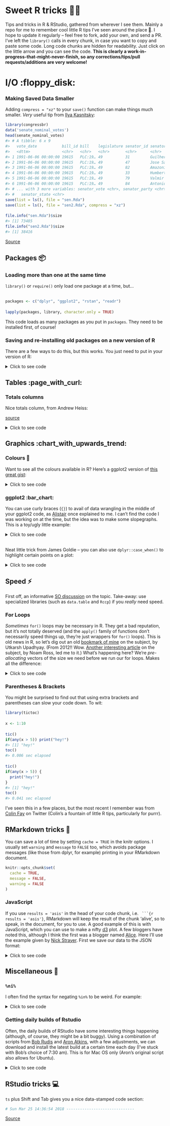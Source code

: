 
# Sweet R tricks :tophat::rabbit:

Tips and tricks in R & RStudio, gathered from wherever I see them.
Mainly a repo for me to remember cool little R tips I’ve seen around the
place :metal:. I hope to update it regularly – feel free to fork, add
your own, and send a PR. I’ve left the `library()` calls in every chunk,
in case you want to copy and paste some code. Long code chunks are
hidden for readability. Just click on the little arrow and you can see
the code. **This is clearly a work-in-progress-that-might-never-finish,
so any corrections/tips/pull requests/additions are very welcome\!**

# I/O :floppy\_disk:

### Making Saved Data Smaller

Adding `compress = "xz"` to your `save()` function can make things much
smaller. *Very* useful tip from [Ilya
Kasnitsky](https://ikashnitsky.github.io/):

``` r
library(congressbr)
data('senate_nominal_votes')
head(senate_nominal_votes)
#> # A tibble: 6 x 9
#>   vote_date           bill_id bill    legislature senator_id senator_name 
#>   <dttm>              <chr>   <chr>   <chr>       <chr>      <chr>        
#> 1 1991-06-06 00:00:00 19615   PLC:19… 49          31         Guilherme Pa…
#> 2 1991-06-06 00:00:00 19615   PLC:19… 49          47         Jose Sarney  
#> 3 1991-06-06 00:00:00 19615   PLC:19… 49          82         Amazonino Me…
#> 4 1991-06-06 00:00:00 19615   PLC:19… 49          33         Humberto Luc…
#> 5 1991-06-06 00:00:00 19615   PLC:19… 49          79         Valmir Campe…
#> 6 1991-06-06 00:00:00 19615   PLC:19… 49          84         Antonio Mariz
#> # ... with 3 more variables: senator_vote <chr>, senator_party <chr>,
#> #   senator_state <chr>
save(list = ls(), file = "sen.Rda")
save(list = ls(), file = "sen2.Rda", compress = "xz")

file.info("sen.Rda")$size
#> [1] 73485
file.info("sen2.Rda")$size
#> [1] 38416
```

[Source](https://twitter.com/ikashnitsky/status/973325892956184576)

## Packages :package:

### Loading more than one at the same time

`library()` or `require()` only load one package at a time, but…

``` r

packages <- c("dplyr", "ggplot2", "rstan", "readr")

lapply(packages, library, character.only = TRUE)
```

This code loads as many packages as you put in `packages`. They need to
be installed first, of course\!

### Saving and re-installing old packages on a new version of R

There are a few ways to do this, but this works. You just need to put in
your version of R:  

<details>

<summary>Click to see code</summary>

``` r
version <- "3.3"  #just an example
old.packages <- list.files(paste0("/Library/Frameworks/R.framework/Versions/", version, "/Resources/library"))

# Install packages in the previous version. 

# For each package p in previous version...
    for (p in old.packages) {
      # ... Only if p is not already installed
      if (!(p %in% installed.packages()[,"Package"])) {
        # Install p 
        install.packages(p) 
      }
    }
```

I’m not sure this is necessary anymore, the last time I updated R, all
my packages were still installed. Anyway.

</details>

## Tables :page\_with\_curl:

### Totals columns

Nice totals column, from Andrew Heiss:

[source](https://twitter.com/andrewheiss/status/973325552596664321?s=03)

<details>

<summary>Click to see code</summary>

``` r
library(dplyr)
library(stringr)
library(pander)
mtcars %>% 
  mutate(cars = row.names(.),
         cars = str_extract(cars, "[A-Za-z\\b]*")) %>% 
  count(cars, am) %>% 
  bind_rows(summarise_at(., vars(n), funs(sum)) %>%
              mutate(cars = "**Total**")
  ) %>% 
  pandoc.table()
#> 
#> ---------------------
#>    cars      am   n  
#> ----------- ---- ----
#>     AMC      0    1  
#> 
#>  Cadillac    0    1  
#> 
#>   Camaro     0    1  
#> 
#>  Chrysler    0    1  
#> 
#>   Datsun     1    1  
#> 
#>    Dodge     0    1  
#> 
#>   Duster     0    1  
#> 
#>   Ferrari    1    1  
#> 
#>    Fiat      1    2  
#> 
#>    Ford      1    1  
#> 
#>    Honda     1    1  
#> 
#>   Hornet     0    2  
#> 
#>   Lincoln    0    1  
#> 
#>    Lotus     1    1  
#> 
#>  Maserati    1    1  
#> 
#>    Mazda     1    2  
#> 
#>    Merc      0    7  
#> 
#>   Pontiac    0    1  
#> 
#>   Porsche    1    1  
#> 
#>   Toyota     0    1  
#> 
#>   Toyota     1    1  
#> 
#>   Valiant    0    1  
#> 
#>    Volvo     1    1  
#> 
#>  **Total**   NA   32 
#> ---------------------
```

Also, from the comments to the above tweet, by Sam Firke, the author the
[janitor](https://github.com/sfirke/janitor) package (I prefer this
actually):

``` r
library(dplyr)
library(janitor)
mtcars %>% 
  mutate(cars = row.names(.),
         cars = str_extract(cars, "[A-Za-z\\b]*")) %>% 
  count(cars, am) %>% 
  adorn_totals()
#>      cars am  n
#>       AMC  0  1
#>  Cadillac  0  1
#>    Camaro  0  1
#>  Chrysler  0  1
#>    Datsun  1  1
#>     Dodge  0  1
#>    Duster  0  1
#>   Ferrari  1  1
#>      Fiat  1  2
#>      Ford  1  1
#>     Honda  1  1
#>    Hornet  0  2
#>   Lincoln  0  1
#>     Lotus  1  1
#>  Maserati  1  1
#>     Mazda  1  2
#>      Merc  0  7
#>   Pontiac  0  1
#>   Porsche  1  1
#>    Toyota  0  1
#>    Toyota  1  1
#>   Valiant  0  1
#>     Volvo  1  1
#>     Total 11 32
```

</details>

## Graphics :chart\_with\_upwards\_trend:

### Colours :art:

Want to see all the colours available in R? Here’s a ggplot2 version of
[this great
gist](https://github.com/hdugan/rColorTable/blob/master/rColorTable.R):  

<details>

<summary>Click to see code</summary>

``` r
# R colors minus 100 shades of grey
library(dplyr)
library(stringr)
library(ggplot2)
library(tibble)
library(cowplot)

# get 'data':
colour <- tibble(colours = colors()) %>%
  filter(!grepl("gray", colours),
         !grepl("grey", colours)) %>%
  mutate(general_colour = gsub("[0-9]", "", colours),
         c1 = ifelse(grepl("1", colours), 1, 0),
         c2 = ifelse(grepl("2", colours), 1, 0),
         c3 = ifelse(grepl("3", colours), 1, 0),
         c4 = ifelse(grepl("4", colours), 1, 0)) %>%
  select(-1) %>%
  group_by(general_colour) %>%
  summarise_all(funs(sum)) %>%
  ungroup() %>%
  mutate(c1 = ifelse(grepl(1, c1), paste0(general_colour, c1), NA),
         c2 = ifelse(grepl(1, c2), paste0(general_colour, "2"), NA),
         c3 = ifelse(grepl(1, c3), paste0(general_colour, "3"), NA),
         c4 = ifelse(grepl(1, c4), paste0(general_colour, "4"), NA),
         c1 = ifelse(is.na(c1), general_colour, c1),
         c2 = ifelse(is.na(c2), general_colour, c2),
         c3 = ifelse(is.na(c3), general_colour, c3),
         c4 = ifelse(is.na(c4), general_colour, c4))


## create six plots:
# Just the names, by setting alpha to 0:
g0 <- ggplot(colour, aes(x = general_colour)) +
  geom_bar(position = "stack", alpha = 0) +
  coord_flip() +
  theme_minimal() +
  theme(legend.position = "none") +
  theme(axis.text.x = element_blank(), axis.ticks.x = element_blank(),
        axis.title.x = element_blank(), panel.grid = element_blank(),
        axis.title.y = element_blank())

g <- ggplot(colour, aes(x = general_colour, color = general_colour,
                   fill = general_colour)) +
  geom_bar(position = "stack") +
  coord_flip() +
  scale_color_manual(values = colour$general_colour) +
  scale_fill_manual(values = colour$general_colour) +
  theme_minimal() +
  theme(legend.position = "none") +
  theme(axis.text = element_blank(), axis.ticks = element_blank(),
        axis.title = element_blank(), panel.grid = element_blank())

g_1 <- ggplot(colour, aes(x = c1, color = c1,
                        fill = c1)) +
  geom_bar(position = "stack") +
  coord_flip() +
  scale_color_manual(values = colour$c1) +
  scale_fill_manual(values = colour$c1) +
  theme_minimal() +
  theme(legend.position = "none") +
  theme(axis.text = element_blank(), axis.ticks = element_blank(),
        axis.title = element_blank(), panel.grid = element_blank())

g_2 <- ggplot(colour, aes(x = c2, color = c2,
                        fill = c2)) +
  geom_bar(position = "stack") +
  coord_flip() +
  scale_color_manual(values = colour$c2) +
  scale_fill_manual(values = colour$c2) +
  theme_minimal() +
  theme(legend.position = "none") +
  theme(axis.text = element_blank(), axis.ticks = element_blank(),
        axis.title = element_blank(), panel.grid = element_blank())

g_3 <- ggplot(colour, aes(x = c3, color = c3,
                        fill = c3)) +
  geom_bar(position = "stack") +
  coord_flip() +
  scale_color_manual(values = colour$c3) +
  scale_fill_manual(values = colour$c3) +
  theme_minimal() +
  theme(legend.position = "none") +
  theme(axis.text = element_blank(), axis.ticks = element_blank(),
        axis.title = element_blank(), panel.grid = element_blank())

g_4 <- ggplot(colour, aes(x = c4, color = c4,
                        fill = c4)) +
  geom_bar(position = "stack") +
  coord_flip() +
  scale_color_manual(values = colour$c4) +
  scale_fill_manual(values = colour$c4) +
  theme_minimal() +
  theme(legend.position = "none") +
  theme(axis.text = element_blank(), axis.ticks = element_blank(),
        axis.title = element_blank(), panel.grid = element_blank())

# cowplot 'em all together:
p <- plot_grid(g0, g, g_1, g_2, g_3, g_4, align = "h", ncol = 6,
          rel_widths = c(.75, 1.05, 1.05, 1.05, 1.05, 1.05))
title <- ggdraw() + draw_label("Colours range from the bare name to the 4th hue (if it exists)\n           i.e. azure             azure1           azure2             azure3              azure4  ")
plot_grid(title, p, ncol = 1, rel_heights=c(0.05, 1))
```

![](README-unnamed-chunk-7-1.png)<!-- -->

</details>

### ggplot2 :bar\_chart:

You can use curly braces (`{}`) to avail of data wrangling in the middle
of your ggplot2 code, as
[Alistair](https://stackoverflow.com/users/4497050/alistaire) once
explained to me. I can’t find the code I was working on at the time, but
the idea was to make some slopegraphs. This is a toy/ugly little
example:  

<details>

<summary>Click to see code</summary>

``` r
library(dplyr); library(ggplot2)

df <- tibble(
  area = rep(c("Health", "Education"), 6),
  sub_area = rep(c("Staff", "Projects", "Activities"), 4),
  year = c(rep(2016, 6), rep(2017, 6)),
  value = c(15000, 12000, 18000, 24000, 14000, 12000, 13000, 16000, 11000, 
            8000, 15000, 19000)
) %>% arrange(area)

df %>% filter(area == "Health") %>% {
    ggplot(.) +    # add . to specify to insert results here
        geom_line(aes(x = as.factor(year), y = value, 
                      group = sub_area, color = sub_area), size = 2) + 
        geom_point(aes(x = as.factor(year), y = value, 
                       group = sub_area, color = sub_area), size = 2) +
        theme_minimal(base_size = 18) + 
        geom_text(data = dplyr::filter(., 
        year == 2016 & sub_area == "Activities"),    # and here
                  aes(x = as.factor(year), y = value, 
                      color = sub_area, label = sub_area), size = 6, 
                      hjust = 1.2) +
    xlab(NULL) + ylab(NULL) + theme(legend.position = "none")
}
```

![](README-unnamed-chunk-8-1.png)<!-- -->
[Source](https://stackoverflow.com/questions/44007998/subset-filter-in-dplyr-chain-with-ggplot2)

</details>

<br> Neat little trick from James Goldie – you can also use
`dplyr::case_when()` to highlight certain points on a plot:

<details>

<summary>Click to see code</summary>

``` r
library(ggplot2); library(ggrepel); library(dplyr)

df <- tibble(
  x = 1:10,
  y = rnorm(10),
  name = c("Apple", "Banana", "Kiwi", "Orange", "Watermelon",
           "Grapes", "Pear", "Canteloupe", "Tomato", "Satsuma")) %>%
  mutate(name_poor = case_when(
    y < 0 ~ name,
    TRUE ~ ""))

ggplot(df, aes(x = x, y = y)) +
  geom_point(size = 3) +
  geom_text_repel(aes(label = name_poor), point.padding = 2)
```

![](README-unnamed-chunk-9-1.png)<!-- -->
[Source](https://twitter.com/rensa_co/status/976340414016843776?s=08)

</details>

## Speed :zap:

First off, an informative [SO
discussion](https://stackoverflow.com/questions/2908822/speed-up-the-loop-operation-in-r)
on the topic. Take-away: use specialized libraries (such as `data.table`
and `Rccp`) if you *really* need speed.

### For Loops

*Sometimes* `for()` loops may be necessary in R. They get a bad
reputation, but it’s not totally deserved (and the `apply()` family of
functions don’t necessarily speed things up, they’re just wrappers for
`for()` loops). This is old news in R, so let’s dig out an old [bookmark
of
mine](http://musicallyut.blogspot.com.br/2012/07/pre-allocate-your-vectors.html)
on the subject, by Utkarsh Upadhyay. (From 2012\!\! Wow. [Another
interesting
article](http://www.noamross.net/blog/2013/4/25/faster-talk.html) on the
subject, by Noam Ross, led me to it.) What’s happening here? We’re
*pre-allocating* vectors of the size we need before we run our for
loops. Makes all the difference:

<details>

<summary>Click to see code</summary>

``` r
library(dplyr)

f1 <- function (n) {
    l <- list()
    for(i in 1:n) {
        l <- append(l, i)
    }
    return(l)
}

f2 <- function (n) {
    l <- vector("list", n)  ## pre-allocate the size
    for(i in 1:n) {
        l[[i]] <- i
    }
    return(l)
}


warm.up <- function(f, n, times) {
    system.time(sapply(1:times, function (i) f(n)), gcFirst = T)
}

run.all <- function (reps = 10) {
    timesSeq <- seq(from = 10, to = 10000, by = 100)

    message("Running f1 ...")
    f1.prof <- sapply(timesSeq, function (arg) warm.up(f1, arg, reps)[1] / reps)

    message("Running f2 ...")
    f2.prof <- sapply(timesSeq, function (arg) warm.up(f2, arg, reps)[1] / reps)

    return(tibble(
                timesSeq  =  timesSeq,
                f1.prof = f1.prof,
                f2.prof = f2.prof
    ))
}

x <- run.all()

library(ggplot2)
ggplot(x, aes(x = timesSeq, group = 1)) +
  geom_line(aes(y = f1.prof), colour = "#ec0b43") +
  geom_line(aes(y = f2.prof), colour = "#58355e") +
  ylab(NULL) + theme_minimal() + xlab("Sequence") +
  labs(subtitle = "The red line is f1.prof!")
```

![](README-unnamed-chunk-10-1.png)<!-- -->

</details>

### Parentheses & Brackets

You might be surprised to find out that using extra brackets and
parentheses can slow your code down. To wit:

``` r
library(tictoc)

x <- 1:10

tic()
if(any(x > 5)) print("hey!")
#> [1] "hey!"
toc()
#> 0.006 sec elapsed

tic()
if(any(x > 5)) {
  print("hey!")
}
#> [1] "hey!"
toc()
#> 0.041 sec elapsed
```

I’ve seen this in a few places, but the most recent I remember was from
[Colin Fay](https://twitter.com/_ColinFay/status/946714488220389377) on
Twitter (Colin’s a fountain of little R tips, particularly for purrr).

## RMarkdown tricks :scroll:

You can save a lot of time by setting `cache = TRUE` in the knitr
options. I usually set `warning` and `message` to `FALSE` too, which
avoids package messages (like those from dplyr, for example) printing in
your RMarkdown document.

``` r
knitr::opts_chunk$set(
  cache = TRUE,
  message = FALSE, 
  warning = FALSE
)
```

### JavaScript

If you use `results = 'asis'` in the head of your code chunk, i.e.
` ```{r results = 'asis'}`, RMarkdown will keep the result of the chunk
‘alive’, so to speak, in the document, for you to use. A good example
of this is with JavaScript, which you can use to make a nifty
[d3](https://d3js.org/) plot. A few bloggers have noted this, although I
think the first was a blogger named
[Alice](https://towardsdatascience.com/getting-r-and-d3-js-to-play-nicely-in-r-markdown-270e302a52d3).
Here I’ll use the example given by [Nick
Strayer](http://livefreeordichotomize.com/2017/01/24/custom-javascript-visualizations-in-rmarkdown/).
First we save our data to the JSON format:  

<details>

<summary>Click to see code</summary>

``` r
library(dplyr)
library(jsonlite)

send_df_to_js <- function(df){
  cat(
    paste(
    '<script>
      var data = ',toJSON(df),';
    </script>'
    , sep="")
  )
}

#Generate some random x and y data to plot
n <- 300
random_data <- data_frame(x = runif(n)*10) %>% 
  mutate(y = 0.5*x^3 - 1.3*x^2 + rnorm(n, mean = 0, sd = 80),
         group = paste("group", sample(c(1,2,3), n, replace = T)))

send_df_to_js(random_data)
```

<script>
      var data = [{"x":5.3401,"y":39.0716,"group":"group 3"},{"x":6.6338,"y":93.7334,"group":"group 3"},{"x":8.2901,"y":228.0466,"group":"group 1"},{"x":2.7182,"y":37.5723,"group":"group 2"},{"x":1.5512,"y":-9.902,"group":"group 3"},{"x":1.042,"y":3.8274,"group":"group 2"},{"x":0.336,"y":1.4782,"group":"group 3"},{"x":2.8209,"y":-0.3232,"group":"group 1"},{"x":8.28,"y":255.8445,"group":"group 2"},{"x":4.2061,"y":63.6519,"group":"group 1"},{"x":6.7488,"y":202.0291,"group":"group 2"},{"x":4.3768,"y":-75.2349,"group":"group 3"},{"x":6.5177,"y":-6.1701,"group":"group 3"},{"x":0.4793,"y":-191.2183,"group":"group 3"},{"x":6.0034,"y":45.3629,"group":"group 1"},{"x":9.8132,"y":384.5149,"group":"group 3"},{"x":5.8042,"y":93.6758,"group":"group 2"},{"x":2.2953,"y":-3.3002,"group":"group 1"},{"x":3.5459,"y":-119.2527,"group":"group 2"},{"x":1.0486,"y":13.2127,"group":"group 1"},{"x":6.4506,"y":80.7153,"group":"group 2"},{"x":6.2397,"y":89.6931,"group":"group 2"},{"x":4.7163,"y":-47.4085,"group":"group 1"},{"x":0.5116,"y":-111.2345,"group":"group 1"},{"x":1.0823,"y":-18.8295,"group":"group 3"},{"x":3.4057,"y":79.3189,"group":"group 3"},{"x":0.2723,"y":98.7634,"group":"group 3"},{"x":9.9162,"y":433.4107,"group":"group 3"},{"x":6.7135,"y":125.9115,"group":"group 3"},{"x":1.9728,"y":86.3954,"group":"group 3"},{"x":2.8927,"y":-43.8808,"group":"group 2"},{"x":0.3748,"y":-13.5811,"group":"group 1"},{"x":7.379,"y":55.2453,"group":"group 2"},{"x":8.289,"y":122.4287,"group":"group 1"},{"x":3.4063,"y":109.6761,"group":"group 1"},{"x":4.8231,"y":-48.4254,"group":"group 1"},{"x":8.397,"y":248.0727,"group":"group 1"},{"x":0.1814,"y":86.3628,"group":"group 3"},{"x":1.2935,"y":7.3678,"group":"group 1"},{"x":2.1564,"y":-33.0926,"group":"group 1"},{"x":3.2591,"y":-18.7834,"group":"group 2"},{"x":2.7566,"y":-18.4932,"group":"group 1"},{"x":5.5267,"y":-14.8679,"group":"group 1"},{"x":8.3973,"y":364.6498,"group":"group 3"},{"x":9.1804,"y":311.1261,"group":"group 1"},{"x":2.8878,"y":18.5191,"group":"group 2"},{"x":4.871,"y":123.8731,"group":"group 3"},{"x":6.5283,"y":79.8275,"group":"group 1"},{"x":5.4959,"y":-53.2841,"group":"group 3"},{"x":9.7878,"y":281.9277,"group":"group 1"},{"x":7.2117,"y":91.9277,"group":"group 3"},{"x":7.3506,"y":46.0661,"group":"group 1"},{"x":9.7868,"y":323.0521,"group":"group 2"},{"x":0.7567,"y":-12.9832,"group":"group 1"},{"x":4.7054,"y":287.4406,"group":"group 1"},{"x":4.4307,"y":96.2093,"group":"group 2"},{"x":3.1056,"y":0.7669,"group":"group 1"},{"x":8.7168,"y":277.5708,"group":"group 2"},{"x":6.4043,"y":-33.9938,"group":"group 1"},{"x":0.7746,"y":-58.2481,"group":"group 1"},{"x":9.2001,"y":267.167,"group":"group 1"},{"x":1.7379,"y":-49.5483,"group":"group 1"},{"x":6.6733,"y":72.8959,"group":"group 1"},{"x":7.1162,"y":-6.1229,"group":"group 2"},{"x":3.9676,"y":55.3533,"group":"group 2"},{"x":7.4902,"y":125.5176,"group":"group 2"},{"x":9.7533,"y":298.3493,"group":"group 1"},{"x":5.1503,"y":-22.5537,"group":"group 2"},{"x":9.743,"y":310.087,"group":"group 1"},{"x":1.4588,"y":71.8041,"group":"group 1"},{"x":4.9573,"y":82.7077,"group":"group 1"},{"x":8.4968,"y":224.244,"group":"group 2"},{"x":6.6115,"y":252.2905,"group":"group 3"},{"x":1.595,"y":54.2913,"group":"group 2"},{"x":8.9802,"y":151.1671,"group":"group 2"},{"x":8.8759,"y":173.4016,"group":"group 1"},{"x":5.3035,"y":-23.5795,"group":"group 3"},{"x":2.0884,"y":30.44,"group":"group 3"},{"x":7.8842,"y":201.179,"group":"group 1"},{"x":0.8815,"y":-0.327,"group":"group 2"},{"x":6.4225,"y":165.6921,"group":"group 2"},{"x":7.4543,"y":143.5773,"group":"group 1"},{"x":8.4569,"y":268.552,"group":"group 1"},{"x":2.4357,"y":-67.6614,"group":"group 3"},{"x":4.4889,"y":268.9791,"group":"group 1"},{"x":2.02,"y":122.7683,"group":"group 2"},{"x":9.1044,"y":301.4335,"group":"group 1"},{"x":9.5319,"y":323.3781,"group":"group 3"},{"x":5.9219,"y":38.8553,"group":"group 1"},{"x":8.7043,"y":223.3024,"group":"group 2"},{"x":7.9521,"y":166.9715,"group":"group 1"},{"x":6.0137,"y":188.1122,"group":"group 1"},{"x":7.3462,"y":52.0581,"group":"group 3"},{"x":1.5033,"y":-10.8771,"group":"group 1"},{"x":2.6847,"y":75.6129,"group":"group 3"},{"x":1.2873,"y":-2.8788,"group":"group 2"},{"x":3.3253,"y":81.0933,"group":"group 1"},{"x":7.248,"y":132.5598,"group":"group 1"},{"x":8.1478,"y":27.8409,"group":"group 3"},{"x":6.9716,"y":-22.0497,"group":"group 3"},{"x":0.2425,"y":-79.9716,"group":"group 1"},{"x":3.213,"y":98.6473,"group":"group 1"},{"x":0.5308,"y":-85.5438,"group":"group 2"},{"x":5.3185,"y":1.5776,"group":"group 3"},{"x":9.0672,"y":304.428,"group":"group 3"},{"x":2.5451,"y":11.8706,"group":"group 3"},{"x":7.0998,"y":132.8174,"group":"group 3"},{"x":5.2286,"y":-14.7775,"group":"group 2"},{"x":0.0863,"y":-155.8024,"group":"group 3"},{"x":1.9475,"y":109.5262,"group":"group 1"},{"x":6.2054,"y":165.1241,"group":"group 1"},{"x":9.445,"y":360.9362,"group":"group 2"},{"x":3.5899,"y":-42.5037,"group":"group 3"},{"x":2.5347,"y":20.3554,"group":"group 2"},{"x":2.7302,"y":82.3466,"group":"group 2"},{"x":3.6318,"y":-10.6622,"group":"group 3"},{"x":6.3262,"y":87.7835,"group":"group 3"},{"x":7.7482,"y":21.1847,"group":"group 3"},{"x":6.711,"y":27.4605,"group":"group 2"},{"x":8.2919,"y":120.5505,"group":"group 1"},{"x":3.0582,"y":31.5244,"group":"group 2"},{"x":3.7789,"y":62.7967,"group":"group 1"},{"x":2.0883,"y":108.7493,"group":"group 3"},{"x":9.7546,"y":333.0125,"group":"group 3"},{"x":6.8388,"y":179.0434,"group":"group 1"},{"x":1.3324,"y":-135.0872,"group":"group 2"},{"x":3.3553,"y":134.0065,"group":"group 2"},{"x":1.5345,"y":119.3463,"group":"group 3"},{"x":4.8254,"y":44.2284,"group":"group 2"},{"x":9.8189,"y":309.5464,"group":"group 2"},{"x":4.7846,"y":49.7637,"group":"group 3"},{"x":1.4475,"y":-80.6493,"group":"group 1"},{"x":5.7272,"y":143.3858,"group":"group 1"},{"x":7.3321,"y":210.0113,"group":"group 1"},{"x":2.2124,"y":28.0535,"group":"group 2"},{"x":9.9749,"y":298.671,"group":"group 1"},{"x":5.0201,"y":-30.1775,"group":"group 2"},{"x":4.7448,"y":198.8992,"group":"group 3"},{"x":4.1104,"y":-76.0543,"group":"group 1"},{"x":1.2156,"y":-14.7394,"group":"group 3"},{"x":2.6877,"y":44.564,"group":"group 3"},{"x":7.2561,"y":167.5084,"group":"group 1"},{"x":8.7258,"y":205.4723,"group":"group 2"},{"x":6.2317,"y":6.5255,"group":"group 1"},{"x":1.7727,"y":-90.6107,"group":"group 3"},{"x":9.3149,"y":266.5969,"group":"group 1"},{"x":9.6344,"y":149.9815,"group":"group 2"},{"x":8.6082,"y":279.4059,"group":"group 1"},{"x":1.0726,"y":-52.6972,"group":"group 1"},{"x":9.843,"y":402.1405,"group":"group 3"},{"x":1.5852,"y":-37.1504,"group":"group 3"},{"x":9.5249,"y":311.9657,"group":"group 2"},{"x":8.9284,"y":140.0137,"group":"group 1"},{"x":3.5042,"y":-44.4756,"group":"group 1"},{"x":9.2041,"y":346.9741,"group":"group 1"},{"x":9.0163,"y":194.8099,"group":"group 3"},{"x":4.9707,"y":-11.5257,"group":"group 2"},{"x":7.5446,"y":236.0788,"group":"group 2"},{"x":0.8526,"y":-20.1829,"group":"group 1"},{"x":3.2751,"y":43.1731,"group":"group 3"},{"x":7.032,"y":135.1706,"group":"group 1"},{"x":3.2477,"y":149.7054,"group":"group 3"},{"x":0.2921,"y":-137.2948,"group":"group 1"},{"x":8.3942,"y":326.5445,"group":"group 1"},{"x":6.5685,"y":92.3232,"group":"group 3"},{"x":0.0315,"y":-87.4641,"group":"group 3"},{"x":8.1995,"y":252.0213,"group":"group 3"},{"x":2.9941,"y":-144.2693,"group":"group 3"},{"x":7.0606,"y":48.7119,"group":"group 1"},{"x":0.2902,"y":-13.4131,"group":"group 3"},{"x":4.1378,"y":66.0195,"group":"group 1"},{"x":0.1221,"y":-33.5307,"group":"group 3"},{"x":8.7297,"y":286.4539,"group":"group 2"},{"x":2.7856,"y":-12.4608,"group":"group 3"},{"x":4.3645,"y":64.2173,"group":"group 3"},{"x":0.2109,"y":74.0587,"group":"group 1"},{"x":8.2008,"y":211.5198,"group":"group 2"},{"x":0.6142,"y":95.6896,"group":"group 2"},{"x":9.6506,"y":331.0324,"group":"group 1"},{"x":0.2441,"y":-102.5501,"group":"group 3"},{"x":7.6222,"y":77.0404,"group":"group 2"},{"x":7.2438,"y":173.0458,"group":"group 2"},{"x":7.3664,"y":85.5676,"group":"group 3"},{"x":9.0511,"y":378.0037,"group":"group 2"},{"x":7.6071,"y":-38.5375,"group":"group 3"},{"x":1.4697,"y":-89.5441,"group":"group 3"},{"x":2.4283,"y":148.0333,"group":"group 3"},{"x":4.9121,"y":23.9139,"group":"group 3"},{"x":6.2296,"y":-2.2291,"group":"group 2"},{"x":1.689,"y":82.5961,"group":"group 1"},{"x":8.024,"y":40.7483,"group":"group 2"},{"x":3.112,"y":127.2583,"group":"group 1"},{"x":6.2983,"y":-23.4186,"group":"group 2"},{"x":7.0854,"y":193.5037,"group":"group 1"},{"x":0.415,"y":-89.7386,"group":"group 2"},{"x":2.5897,"y":19.8725,"group":"group 2"},{"x":0.4434,"y":-44.4674,"group":"group 1"},{"x":3.2005,"y":-78.5393,"group":"group 1"},{"x":9.0491,"y":178.9361,"group":"group 1"},{"x":3.4916,"y":-95.4597,"group":"group 3"},{"x":0.1626,"y":127.8352,"group":"group 3"},{"x":3.2353,"y":77.4257,"group":"group 3"},{"x":6.8344,"y":202.3569,"group":"group 2"},{"x":5.4742,"y":33.4236,"group":"group 2"},{"x":4.4144,"y":-167.1047,"group":"group 1"},{"x":5.6439,"y":106.7117,"group":"group 2"},{"x":1.9989,"y":57.9713,"group":"group 2"},{"x":3.265,"y":152.3362,"group":"group 1"},{"x":6.9887,"y":61.9043,"group":"group 3"},{"x":0.8996,"y":96.3712,"group":"group 3"},{"x":3.1876,"y":-82.2739,"group":"group 3"},{"x":0.3427,"y":52.6979,"group":"group 1"},{"x":4.6371,"y":48.6144,"group":"group 3"},{"x":6.7697,"y":214.3083,"group":"group 3"},{"x":2.9695,"y":-96.7446,"group":"group 2"},{"x":3.6816,"y":81.0893,"group":"group 2"},{"x":6.1486,"y":91.9551,"group":"group 2"},{"x":5.6726,"y":53.3356,"group":"group 2"},{"x":3.0237,"y":35.2014,"group":"group 2"},{"x":5.9755,"y":170.9988,"group":"group 3"},{"x":6.8583,"y":41.6304,"group":"group 1"},{"x":5.5321,"y":102.7111,"group":"group 1"},{"x":4.8113,"y":61.5925,"group":"group 2"},{"x":5.4571,"y":-108.6745,"group":"group 1"},{"x":2.4205,"y":-43.8031,"group":"group 3"},{"x":4.9326,"y":-42.7145,"group":"group 1"},{"x":9.0358,"y":245.1892,"group":"group 3"},{"x":5.0566,"y":5.7346,"group":"group 2"},{"x":1.0789,"y":8.0742,"group":"group 2"},{"x":7.8464,"y":100.0906,"group":"group 3"},{"x":0.6964,"y":-43.0469,"group":"group 1"},{"x":2.9975,"y":120.2605,"group":"group 1"},{"x":6.5908,"y":46.9502,"group":"group 1"},{"x":2.5817,"y":41.0879,"group":"group 3"},{"x":1.7494,"y":-29.5118,"group":"group 1"},{"x":5.8765,"y":168.0142,"group":"group 2"},{"x":5.2235,"y":79.5006,"group":"group 1"},{"x":6.6295,"y":-21.2934,"group":"group 2"},{"x":4.7348,"y":18.4201,"group":"group 3"},{"x":8.4796,"y":328.3131,"group":"group 3"},{"x":6.9292,"y":224.3846,"group":"group 2"},{"x":6.7626,"y":-22.6372,"group":"group 2"},{"x":9.2603,"y":252.4909,"group":"group 3"},{"x":7.1852,"y":113.0245,"group":"group 1"},{"x":1.6046,"y":32.3553,"group":"group 3"},{"x":8.9906,"y":201.6665,"group":"group 3"},{"x":4.8398,"y":177.6316,"group":"group 1"},{"x":8.7395,"y":269.9279,"group":"group 1"},{"x":6.3935,"y":44.1984,"group":"group 3"},{"x":5.1451,"y":-86.214,"group":"group 3"},{"x":3.9363,"y":35.3522,"group":"group 1"},{"x":7.9684,"y":149.4394,"group":"group 2"},{"x":8.3233,"y":286.2213,"group":"group 1"},{"x":6.414,"y":-9.5091,"group":"group 1"},{"x":5.4852,"y":-13.5517,"group":"group 2"},{"x":3.7499,"y":-4.6735,"group":"group 1"},{"x":0.2297,"y":-23.6311,"group":"group 3"},{"x":1.3884,"y":36.2688,"group":"group 3"},{"x":0.4032,"y":-75.3398,"group":"group 3"},{"x":7.9339,"y":36.7638,"group":"group 1"},{"x":2.6051,"y":71.6338,"group":"group 2"},{"x":4.9547,"y":49.1142,"group":"group 3"},{"x":0.8856,"y":79.6992,"group":"group 3"},{"x":0.7537,"y":22.5926,"group":"group 2"},{"x":1.1359,"y":-30.6749,"group":"group 3"},{"x":4.2417,"y":-54.5597,"group":"group 1"},{"x":7.9881,"y":302.9443,"group":"group 2"},{"x":2.7716,"y":146.4577,"group":"group 1"},{"x":9.6752,"y":247.8221,"group":"group 2"},{"x":7.3844,"y":233.3189,"group":"group 3"},{"x":7.4956,"y":-3.2397,"group":"group 3"},{"x":9.9709,"y":230.9283,"group":"group 2"},{"x":0.4639,"y":0.8442,"group":"group 1"},{"x":1.59,"y":66.4436,"group":"group 1"},{"x":9.9063,"y":236.6548,"group":"group 3"},{"x":3.9767,"y":27.414,"group":"group 1"},{"x":7.1504,"y":234.4303,"group":"group 1"},{"x":6.3607,"y":83.9958,"group":"group 3"},{"x":8.6672,"y":246.1361,"group":"group 3"},{"x":3.3607,"y":17.0356,"group":"group 2"},{"x":0.294,"y":110.404,"group":"group 1"},{"x":5.0893,"y":-38.2353,"group":"group 2"},{"x":5.1571,"y":110.0386,"group":"group 3"},{"x":2.0177,"y":-59.3852,"group":"group 1"},{"x":6.9289,"y":157.8074,"group":"group 1"},{"x":4.4457,"y":-15.0268,"group":"group 3"},{"x":5.0009,"y":65.3335,"group":"group 1"},{"x":9.3786,"y":258.7508,"group":"group 1"},{"x":1.002,"y":-149.8781,"group":"group 3"},{"x":8.4565,"y":373.7727,"group":"group 1"},{"x":2.0963,"y":96.0277,"group":"group 1"},{"x":1.7285,"y":-18.1061,"group":"group 2"},{"x":0.2727,"y":11.7664,"group":"group 2"},{"x":3.6222,"y":29.763,"group":"group 1"},{"x":8.0026,"y":119.3029,"group":"group 3"},{"x":8.3999,"y":210.0496,"group":"group 3"},{"x":4.0127,"y":-10.5231,"group":"group 2"},{"x":9.4984,"y":444.2657,"group":"group 3"},{"x":5.9862,"y":163.2665,"group":"group 1"},{"x":8.8508,"y":44.0191,"group":"group 2"}];
    </script>

So far, so good – the data is in our browser, as you can see from this
screenshot (or just open the inspector on this page):

![](https://i.imgur.com/EtoGoYn.png)

In theory, now we can include a `js` code block. It’s worth mentioning
that, for me at least, this doesn’t work perfectly (I’m probably doing
something wrong). I had to actually include the Javascript code directly
into the html of this README, using `<script>` tags. Still,
making/parsing the data in R and then passing it on to d3 is pretty
sweet.

<script src="https://code.jquery.com/jquery-3.1.1.min.js"></script>

<script src="https://d3js.org/d3.v4.min.js"></script>

<div id="viz">

</div>

<script type="text/javascript">
  var point_vals = d3.select("#viz")
.append("p")
.attr("align", "center")
.text("Mouseover some data!");

//Get how wide our page is in pixels so we can draw our plot in it
var page_width = $("#javascript").width();

// set the dimensions and margins of the graph
var margin = 30,
width = page_width - 2*margin,
height = page_width*0.8 - 2*margin;

// Find max data values
var x_extent = d3.extent(data, d => d.x);
var y_extent = d3.extent(data, d => d.y);

// Set the scales 
var x = d3.scaleLinear()
.domain(x_extent)
.range([0, width]);

var y = d3.scaleLinear()
.domain(y_extent)
.range([height, 0]);

//Set up our SVG element
var svg = d3.select("#viz").append("svg")
.attr("width", width + 2*margin)
.attr("height", height + 2*margin)
.append("g")
.attr("transform",
      "translate(" + margin + "," + margin + ")");

var bounce_select = d3.transition()
.duration(1000)
.ease(d3.easeElastic.period(0.4));

// Add the scatterplot
svg.selectAll(".dots")
.data(data)
.enter().append("circle")
.attr("class", "dots")
.attr("fill", d => d.group === "group 1"? "steelblue":"orangered")
.attr("fill-opacity", 0.3)
.attr("r", 5)
.attr("cx", d => x(d.x) )
.attr("cy", d => y(d.y) )
.on("mouseover", function(d){
  d3.selectAll(".dots").attr("r", 5) //make sure all the dots are small
  d3.select(this)
  .transition(bounce_select)
  .attr("r", 10);
  
  point_vals.text("X:" + d.x + " Y:" + d.y) //change the title of the graph to the datapoint
});

// Draw the axes    
// Add the X Axis
svg.append("g")
.attr("transform", "translate(0," + height + ")")
.call(d3.axisBottom(x));

// Add the Y Axis
svg.append("g")
.call(d3.axisLeft(y));
</script>

</div>

Here’s the code that was used:

``` js
  var point_vals = d3.select("#viz")
.append("p")
.attr("align", "center")
.text("Mouseover some data!");

//Get how wide our page is in pixels so we can draw our plot in it
var page_width = $("#javascript").width();

// set the dimensions and margins of the graph
var margin = 30,
width = page_width - 2*margin,
height = page_width*0.8 - 2*margin;

// Find max data values
var x_extent = d3.extent(data, d => d.x);
var y_extent = d3.extent(data, d => d.y);

// Set the scales 
var x = d3.scaleLinear()
.domain(x_extent)
.range([0, width]);

var y = d3.scaleLinear()
.domain(y_extent)
.range([height, 0]);

//Set up our SVG element
var svg = d3.select("#viz").append("svg")
.attr("width", width + 2*margin)
.attr("height", height + 2*margin)
.append("g")
.attr("transform",
      "translate(" + margin + "," + margin + ")");

var bounce_select = d3.transition()
.duration(1000)
.ease(d3.easeElastic.period(0.4));

// Add the scatterplot
svg.selectAll(".dots")
.data(data)
.enter().append("circle")
.attr("class", "dots")
.attr("fill", d => d.group === "group 1"? "steelblue":"orangered")
.attr("fill-opacity", 0.3)
.attr("r", 5)
.attr("cx", d => x(d.x) )
.attr("cy", d => y(d.y) )
.on("mouseover", function(d){
  d3.selectAll(".dots").attr("r", 5) //make sure all the dots are small
  d3.select(this)
  .transition(bounce_select)
  .attr("r", 10);
  
  point_vals.text("X:" + d.x + " Y:" + d.y) //change the title of the graph to the datapoint
});

// Draw the axes    
// Add the X Axis
svg.append("g")
.attr("transform", "translate(0," + height + ")")
.call(d3.axisBottom(x));

// Add the Y Axis
svg.append("g")
.call(d3.axisLeft(y));
```

</details>

## Miscellaneous :pushpin:

### `%ni%`

I often find the syntax for negating `%in%` to be weird. For example:

<details>

<summary>Click to see code</summary>

``` r
library(dplyr)
library(tibble)
mtcars %>% 
  rownames_to_column(var = "cars") %>% 
  filter(!cars %in% c("Toyota Corolla", "Honda Civic", "Datsun 710"))
#>                   cars  mpg cyl  disp  hp drat    wt  qsec vs am gear carb
#> 1            Mazda RX4 21.0   6 160.0 110 3.90 2.620 16.46  0  1    4    4
#> 2        Mazda RX4 Wag 21.0   6 160.0 110 3.90 2.875 17.02  0  1    4    4
#> 3       Hornet 4 Drive 21.4   6 258.0 110 3.08 3.215 19.44  1  0    3    1
#> 4    Hornet Sportabout 18.7   8 360.0 175 3.15 3.440 17.02  0  0    3    2
#> 5              Valiant 18.1   6 225.0 105 2.76 3.460 20.22  1  0    3    1
#> 6           Duster 360 14.3   8 360.0 245 3.21 3.570 15.84  0  0    3    4
#> 7            Merc 240D 24.4   4 146.7  62 3.69 3.190 20.00  1  0    4    2
#> 8             Merc 230 22.8   4 140.8  95 3.92 3.150 22.90  1  0    4    2
#> 9             Merc 280 19.2   6 167.6 123 3.92 3.440 18.30  1  0    4    4
#> 10           Merc 280C 17.8   6 167.6 123 3.92 3.440 18.90  1  0    4    4
#> 11          Merc 450SE 16.4   8 275.8 180 3.07 4.070 17.40  0  0    3    3
#> 12          Merc 450SL 17.3   8 275.8 180 3.07 3.730 17.60  0  0    3    3
#> 13         Merc 450SLC 15.2   8 275.8 180 3.07 3.780 18.00  0  0    3    3
#> 14  Cadillac Fleetwood 10.4   8 472.0 205 2.93 5.250 17.98  0  0    3    4
#> 15 Lincoln Continental 10.4   8 460.0 215 3.00 5.424 17.82  0  0    3    4
#> 16   Chrysler Imperial 14.7   8 440.0 230 3.23 5.345 17.42  0  0    3    4
#> 17            Fiat 128 32.4   4  78.7  66 4.08 2.200 19.47  1  1    4    1
#> 18       Toyota Corona 21.5   4 120.1  97 3.70 2.465 20.01  1  0    3    1
#> 19    Dodge Challenger 15.5   8 318.0 150 2.76 3.520 16.87  0  0    3    2
#> 20         AMC Javelin 15.2   8 304.0 150 3.15 3.435 17.30  0  0    3    2
#> 21          Camaro Z28 13.3   8 350.0 245 3.73 3.840 15.41  0  0    3    4
#> 22    Pontiac Firebird 19.2   8 400.0 175 3.08 3.845 17.05  0  0    3    2
#> 23           Fiat X1-9 27.3   4  79.0  66 4.08 1.935 18.90  1  1    4    1
#> 24       Porsche 914-2 26.0   4 120.3  91 4.43 2.140 16.70  0  1    5    2
#> 25        Lotus Europa 30.4   4  95.1 113 3.77 1.513 16.90  1  1    5    2
#> 26      Ford Pantera L 15.8   8 351.0 264 4.22 3.170 14.50  0  1    5    4
#> 27        Ferrari Dino 19.7   6 145.0 175 3.62 2.770 15.50  0  1    5    6
#> 28       Maserati Bora 15.0   8 301.0 335 3.54 3.570 14.60  0  1    5    8
#> 29          Volvo 142E 21.4   4 121.0 109 4.11 2.780 18.60  1  1    4    2
```

‘Not-cars-in-list’ is defo weird for me. So I usually use `Negate()`:

``` r
library(dplyr)
library(tibble)
'%ni%' <- Negate('%in%')
mtcars %>% 
  rownames_to_column(var = "cars") %>% 
  filter(cars %ni% c("Toyota Corolla", "Honda Civic", "Datsun 710"))
#>                   cars  mpg cyl  disp  hp drat    wt  qsec vs am gear carb
#> 1            Mazda RX4 21.0   6 160.0 110 3.90 2.620 16.46  0  1    4    4
#> 2        Mazda RX4 Wag 21.0   6 160.0 110 3.90 2.875 17.02  0  1    4    4
#> 3       Hornet 4 Drive 21.4   6 258.0 110 3.08 3.215 19.44  1  0    3    1
#> 4    Hornet Sportabout 18.7   8 360.0 175 3.15 3.440 17.02  0  0    3    2
#> 5              Valiant 18.1   6 225.0 105 2.76 3.460 20.22  1  0    3    1
#> 6           Duster 360 14.3   8 360.0 245 3.21 3.570 15.84  0  0    3    4
#> 7            Merc 240D 24.4   4 146.7  62 3.69 3.190 20.00  1  0    4    2
#> 8             Merc 230 22.8   4 140.8  95 3.92 3.150 22.90  1  0    4    2
#> 9             Merc 280 19.2   6 167.6 123 3.92 3.440 18.30  1  0    4    4
#> 10           Merc 280C 17.8   6 167.6 123 3.92 3.440 18.90  1  0    4    4
#> 11          Merc 450SE 16.4   8 275.8 180 3.07 4.070 17.40  0  0    3    3
#> 12          Merc 450SL 17.3   8 275.8 180 3.07 3.730 17.60  0  0    3    3
#> 13         Merc 450SLC 15.2   8 275.8 180 3.07 3.780 18.00  0  0    3    3
#> 14  Cadillac Fleetwood 10.4   8 472.0 205 2.93 5.250 17.98  0  0    3    4
#> 15 Lincoln Continental 10.4   8 460.0 215 3.00 5.424 17.82  0  0    3    4
#> 16   Chrysler Imperial 14.7   8 440.0 230 3.23 5.345 17.42  0  0    3    4
#> 17            Fiat 128 32.4   4  78.7  66 4.08 2.200 19.47  1  1    4    1
#> 18       Toyota Corona 21.5   4 120.1  97 3.70 2.465 20.01  1  0    3    1
#> 19    Dodge Challenger 15.5   8 318.0 150 2.76 3.520 16.87  0  0    3    2
#> 20         AMC Javelin 15.2   8 304.0 150 3.15 3.435 17.30  0  0    3    2
#> 21          Camaro Z28 13.3   8 350.0 245 3.73 3.840 15.41  0  0    3    4
#> 22    Pontiac Firebird 19.2   8 400.0 175 3.08 3.845 17.05  0  0    3    2
#> 23           Fiat X1-9 27.3   4  79.0  66 4.08 1.935 18.90  1  1    4    1
#> 24       Porsche 914-2 26.0   4 120.3  91 4.43 2.140 16.70  0  1    5    2
#> 25        Lotus Europa 30.4   4  95.1 113 3.77 1.513 16.90  1  1    5    2
#> 26      Ford Pantera L 15.8   8 351.0 264 4.22 3.170 14.50  0  1    5    4
#> 27        Ferrari Dino 19.7   6 145.0 175 3.62 2.770 15.50  0  1    5    6
#> 28       Maserati Bora 15.0   8 301.0 335 3.54 3.570 14.60  0  1    5    8
#> 29          Volvo 142E 21.4   4 121.0 109 4.11 2.780 18.60  1  1    4    2
```

[Source](https://stackoverflow.com/questions/5831794/opposite-of-in)

</details>

### Getting daily builds of Rstudio

Often, the daily builds of RStudio have some interesting things
happening (although, of course, they might be a bit buggy). Using a
combination of scripts from [Bob
Rudis](https://bl.ocks.org/hrbrmstr/15375ec7a873d17ea5e2) and [Aron
Atkins](https://gist.github.com/aronatkins/ac3934e08d2961285bef), with a
few adjustments, we can download and install the latest build at a
certain time each day (I’ve stuck with Bob’s choice of 7:30 am). This is
for Mac OS only (Aron’s original script also allows for Ubuntu).  

<details>

<summary>Click to see code</summary>

First, create a preference list file (`.plist`) – I’ve called it
‘UpdateRstudio.plist’ (You can do this on Terminal in a mac with
`touch UpdateRstudio.plist`). The content of this is as follows:

    <?xml version="1.0" encoding="UTF-8"?>
    <!DOCTYPE plist PUBLIC "-//Apple//DTD PLIST 1.0//EN" "http://www.apple.com/DTDs/PropertyList-1.0.dtd">
    <plist version="1.0">
    <dict>
        <key>Label</key>
        <string>UpdateRStudio</string>
        <key>Program</key>
        <string>/usr/local/bin/rsupd</string>
        <key>StartCalendarInterval</key>
        <dict>
            <key>Hour</key>
            <integer>7</integer>
            <key>Minute</key>
            <integer>30</integer>
        </dict>
    </dict>
    </plist>

If you’d like to update at a different time, you can change the
`<key>Hour</key><integer>7</integer><key>Minute</key><integer>30</integer>`
part. This file goes in `/Library/LaunchAgents/`.  
Also, notice that the `.plist` is directed towards
`/usr/local/bin/rsupd` – that is the location of the next file we’re
going to make. It is:

``` bash
#!/bin/bash

set -e

install_macos_daily() {
    REDIRECT_URL="https://www.rstudio.org/download/latest/daily/desktop/mac/RStudio-latest.dmg"
    echo "Discovering daily build from: ${REDIRECT_URL}"

    # Perform a HEAD request to find the redirect target. We use the name of the
    # file to derive the mounted volume name.
    RELEASE_URL=$(curl -s -L -I -o /dev/null -w '%{url_effective}' "${REDIRECT_URL}")
    if [ "${RELEASE_URL}" ==  "" ]; then
        echo "Could not extract daily build URL from listing; maybe rstudio.org is having problems?"
        echo "Check: ${DAILY_LIST_URL}"
        exit 1
    fi

    echo "Downloading daily build from: ${RELEASE_URL}"

    cd /tmp

    TARGET=$(basename "${RELEASE_URL}")
    # Volume name mirrors the DMG filename without extension.
    # Simpler than parsing hdiutil output.
    VOLUME_NAME=$(basename "${TARGET}" .dmg)
    VOLUME_MOUNT="/Volumes/${VOLUME_NAME}"

    curl -L -o "${TARGET}" "${RELEASE_URL}"

    hdiutil attach -quiet "${TARGET}"

    # Remove any prior installation.
    rm -rf /Applications/RStudio.app
    cp -R "${VOLUME_MOUNT}/RStudio.app" /Applications

    hdiutil detach -quiet "${VOLUME_MOUNT}"

    rm "${TARGET}"

    echo "Installed ${VOLUME_NAME} to /Applications"
}

if [[ `uname -s` = "Darwin" ]]; then
    install_macos_daily
else
    echo "This script only works on OSX/macOS."
    exit 1
fi
```

As I said, this is saved as rsupd, into `/usr/local/bin`. We then make
it an executable with `chmod 755 /usr/local/bin/rsupd`. Then you load
the preference list with `launchctl load -w
/Library/LaunchAgents/UpdateRStudio.plist` (use `unload` here when you
want to stop it). Voilà, fresh RStudio for thee everyday.

</details>

## RStudio tricks :computer:

`ts` plus Shift and Tab gives you a nice data-stamped code section:

``` r
# Sun Mar 25 14:36:54 2018 ------------------------------
```

[Source](https://community.rstudio.com/t/rstudio-hidden-gems/4974)
